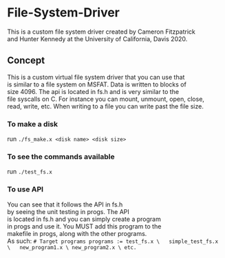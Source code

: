 # File-System-Driver
This is a custom file system driver created by Cameron Fitzpatrick  
and Hunter Kennedy at the University of California, Davis 2020.  

## Concept  
This is a custom virtual file system driver that you can use that  
is similar to a file system on MSFAT. Data is written to blocks of  
size 4096. The api is located in fs.h and is very similar to the  
file syscalls on C. For instance you can mount, unmount, open, close,  
read, write, etc. When writing to a file you can write past the file size.  


### To make a disk  
run `./fs_make.x <disk name> <disk size>`  

### To see the commands available  
run `./test_fs.x`  

### To use API  
You can see that it follows the API in fs.h  
by seeing the unit testing in progs. The API  
is located in fs.h and you can simply create a program  
in progs and use it. You MUST add this program to the  
makefile in progs, along with the other programs.  
As such:   `# Target programs
programs := test_fs.x \  
	simple_test_fs.x \  
  new_program1.x \
  new_program2.x \
  etc.` 
